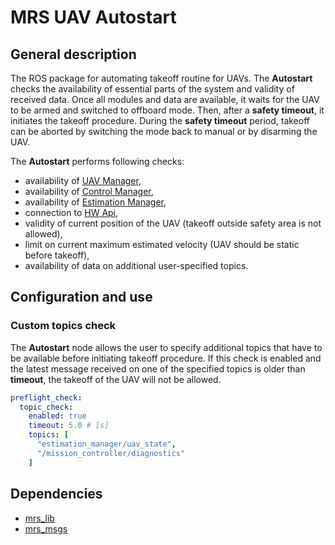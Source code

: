# MRS UAV Autostart

## General description
The ROS package for automating takeoff routine for UAVs. The **Autostart** checks the availability of essential parts of the system and validity of received data. Once all modules and data are available, it waits for the UAV to be armed and switched to offboard mode. Then, after a __safety timeout__, it initiates the takeoff procedure. During the __safety timeout__ period, takeoff can be aborted by switching the mode back to manual or by disarming the UAV.

The **Autostart** performs following checks:

* availability of [UAV Manager](https://github.com/ctu-mrs/mrs_uav_managers#uavmanager),
* availability of [Control Manager](https://github.com/ctu-mrs/mrs_uav_managers#controlmanager),
* availability of [Estimation Manager](https://github.com/ctu-mrs/mrs_uav_managers#estimationmanager),
* connection to [HW Api](https://github.com/ctu-mrs/mrs_uav_hw_api#mrs-uav-hw-api-docs),
* validity of current position of the UAV (takeoff outside safety area is not allowed),
* limit on current maximum estimated velocity (UAV should be static before takeoff),
* availability of data on additional user-specified topics.

## Configuration and use

### Custom topics check

The **Autostart** node allows the user to specify additional topics that have to be available before initiating takeoff procedure. If this check is enabled and the latest message received on one of the specified topics is older than __timeout__, the takeoff of the UAV will not be allowed.  

```yaml
preflight_check:
  topic_check:
    enabled: true
    timeout: 5.0 # [s]
    topics: [
      "estimation_manager/uav_state",
      "/mission_controller/diagnostics"
    ]
```

## Dependencies

* [mrs_lib](https://github.com/ctu-mrs/mrs_lib)
* [mrs_msgs](https://github.com/ctu-mrs/mrs_msgs)
